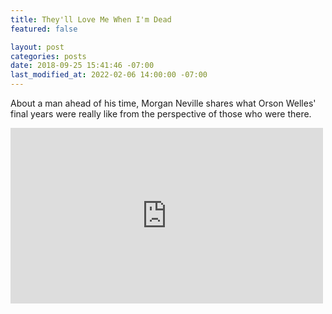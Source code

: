 ```yaml
---
title: They'll Love Me When I'm Dead
featured: false

layout: post
categories: posts
date: 2018-09-25 15:41:46 -07:00
last_modified_at: 2022-02-06 14:00:00 -07:00
---
```


About a man ahead of his time, Morgan Neville shares what Orson Welles' final years were really like from the perspective of those who were there.

<iframe loading="lazy" width="500" height="281" src="https://www.youtube.com/embed/H_kOsnGzfYY?feature=oembed" frameborder="0" allow="autoplay; encrypted-media" allowfullscreen=""></iframe>
